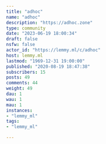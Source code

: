 ```yaml
---
title: "adhoc" 
name: "adhoc"
description: "https://adhoc.zone"
type: community
date: "2023-06-19 18:00:34"
draft: false
nsfw: false
actor_id: "https://lemmy.ml/c/adhoc"
host: lemmy.ml
lastmod: "1969-12-31 19:00:00"
published: "2020-08-19 18:47:38"
subscribers: 15
posts: 49
comments: 44
weight: 49
dau: 1
wau: 1
mau: 1
instances:
- "lemmy_ml"
tags: 
- "lemmy_ml"

---
```

